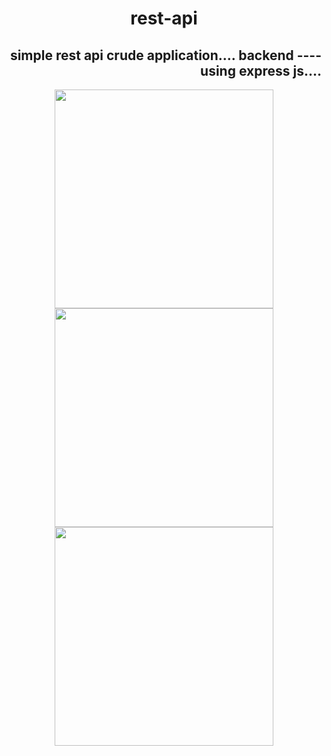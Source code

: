 <h1 align="center"> rest-api </h1>
<h2 align="right"> simple rest api crude application.... backend ---- using express js.... </h2>
<div align="center"> 
<img src="https://encrypted-tbn0.gstatic.com/images?q=tbn:ANd9GcTl9jQAIGOOSfnky8OP2Ep4YDVrT4DPbAsI3MRmA1gK4w&s" width="350"/>
<img src="https://encrypted-tbn0.gstatic.com/images?q=tbn:ANd9GcTmfjj9AUFw76PbWb03BlQrnpVEjMpvdFWEPrOxiCVv&s" width="350"/><img src="https://encrypted-tbn0.gstatic.com/images?q=tbn:ANd9GcSZ8pLM2nPCg_c9kGRQfWQgWHgm3sZbwPSsFg&usqp=CAU" width="350"/>
</div>
